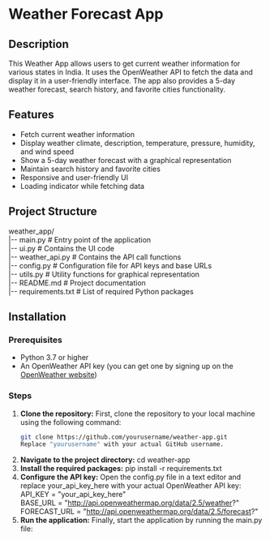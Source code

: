 # Weather Forecast App

## Description
This Weather App allows users to get current weather information for various states in India. It uses the OpenWeather API to fetch the data and display it in a user-friendly interface. The app also provides a 5-day weather forecast, search history, and favorite cities functionality.

## Features
- Fetch current weather information
- Display weather climate, description, temperature, pressure, humidity, and wind speed
- Show a 5-day weather forecast with a graphical representation
- Maintain search history and favorite cities
- Responsive and user-friendly UI
- Loading indicator while fetching data

## Project Structure
weather_app/
<br>
|-- main.py            # Entry point of the application
<br>
|-- ui.py              # Contains the UI code
<br>
|-- weather_api.py     # Contains the API call functions
<br>
|-- config.py          # Configuration file for API keys and base URLs
<br>
|-- utils.py           # Utility functions for graphical representation
<br>
|-- README.md          # Project documentation
<br>
|-- requirements.txt   # List of required Python packages


## Installation

### Prerequisites
- Python 3.7 or higher
- An OpenWeather API key (you can get one by signing up on the [OpenWeather website](https://home.openweathermap.org/users/sign_up))

### Steps

1. **Clone the repository:**
   First, clone the repository to your local machine using the following command:
   ```bash
   git clone https://github.com/yourusername/weather-app.git
   Replace "yourusername" with your actual GitHub username.
2. **Navigate to the project directory:**
   cd weather-app
3. **Install the required packages:**
   pip install -r requirements.txt
4. **Configure the API key:**
   Open the config.py file in a text editor and replace your_api_key_here with your actual OpenWeather API key:
   API_KEY = "your_api_key_here"
   <br>
   BASE_URL = "http://api.openweathermap.org/data/2.5/weather?"
   <br>
   FORECAST_URL = "http://api.openweathermap.org/data/2.5/forecast?"
6. **Run the application:**
    Finally, start the application by running the main.py file:


